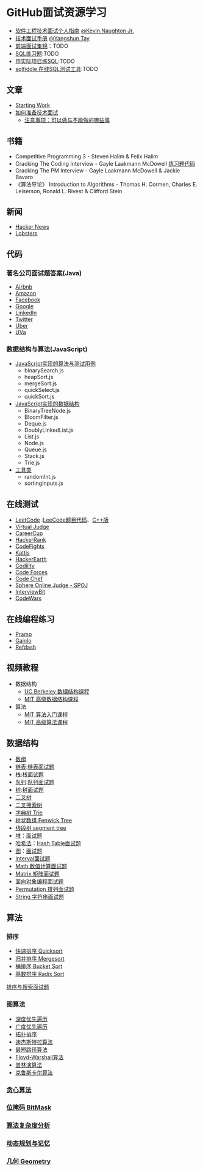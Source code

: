 # GitHub面试资源学习

* [软件工程技术面试个人指南](https://github.com/kdn251/interviews) [@Kevin Naughton Jr.](https://github.com/kdn251)
* [技术面试手册](https://github.com/yangshun/tech-interview-handbook) [@Yangshun Tay](https://github.com/yangshun)
* [前端面试集锦](https://github.com/paddingme/Front-end-Web-Development-Interview-Question)：TODO
* [SQL练习题](https://en.wikibooks.org/wiki/SQL_Exercises):TODO
* [用实际项目练SQL](https://github.com/XD-DENG/SQL-exercise):TODO
* [sqlfiddle 在线SQL测试工具](http://sqlfiddle.com/#!9/a6c585/1):TODO

## 文章
* [Starting Work](./article/starting-work.md)
* [如何准备技术面试](./article/preparing.md)
   * [注意事项：可以做与不能做的哪些事](./article/cheatsheet.md)

## 书籍
* Competitive Programming 3 - Steven Halim & Felix Halim
* Cracking The Coding Interview - Gayle Laakmann McDowell [练习题代码](https://github.com/kdn251/interviews/tree/master/CrackingTheCodingInterview)
* Cracking The PM Interview - Gayle Laakmann McDowell & Jackie Bavaro
* 《算法导论》 Introduction to Algorithms - Thomas H. Cormen, Charles E. Leiserson, Ronald L. Rivest & Clifford Stein

## 新闻
* [Hacker News](https://news.ycombinator.com/)
* [Lobsters](https://lobste.rs/)

## 代码
### 著名公司面试题答案(Java)
* [Airbnb](https://github.com/kdn251/interviews/tree/master/Company/Airbnb)
* [Amazon](https://github.com/kdn251/interviews/tree/master/Company/Amazon)
* [Facebook](https://github.com/kdn251/interviews/tree/master/Company/Facebook)
* [Google](https://github.com/kdn251/interviews/tree/master/Company/Google)
* [LinkedIn](https://github.com/kdn251/interviews/tree/master/Company/LinkedIn)
* [Twitter](https://github.com/kdn251/interviews/tree/master/Company/LinkedIn)
* [Uber](https://github.com/kdn251/interviews/tree/master/Company/Uber)
* [UVa](https://github.com/kdn251/interviews/tree/master/UVa)

### 数据结构与算法(JavaScript)
* [JavaScript实现的算法与测试用例](https://github.com/yangshun/lago/tree/master/lib/algorithms)
   * binarySearch.js
   * heapSort.js
   * mergeSort.js
   * quickSelect.js
   * quickSort.js
* [JavaScript实现的数据结构](https://github.com/yangshun/lago/tree/master/lib/data-structures)
   * BinaryTreeNode.js
   * BloomFilter.js
   * Deque.js
   * DoublyLinkedList.js
   * List.js
   * Node.js
   * Queue.js
   * Stack.js
   * Trie.js
* [工具类](https://github.com/yangshun/lago/tree/master/lib/utils)
   * randomInt.js
   * sortingInputs.js

## 在线测试
* [LeetCode](https://leetcode.com/) :[LeeCode题目代码](https://github.com/kdn251/interviews/tree/master/LeetCode)、[C++版](https://github.com/soulmachine/leetcode)
* [Virtual Judge](https://vjudge.net/)
* [CareerCup](https://www.careercup.com/)
* [HackerRank](https://www.hackerrank.com/)
* [CodeFights](https://codefights.com/)
* [Kattis](https://open.kattis.com/)
* [HackerEarth](https://www.hackerearth.com/)
* [Codility](https://codility.com/programmers/lessons/1-iterations/)
* [Code Forces](http://codeforces.com/)
* [Code Chef](https://www.codechef.com/)
* [Sphere Online Judge - SPOJ](http://www.spoj.com/)
* [InterviewBit](https://www.interviewbit.com/)
* [CodeWars](https://www.codewars.com/)

## 在线编程练习
* [Pramp](https://www.pramp.com/ref/gt4)
* [Gainlo](http://www.gainlo.co/#!/)
* [Refdash](https://refdash.com/)

## 视频教程
* 数据结构
   * [UC Berkeley 数据结构课程](https://www.youtube.com/watch?v=mFPmKGIrQs4&index=1&list=PL-XXv-cvA_iAlnI-BQr9hjqADPBtujFJd)
   * [MIT 高级数据结构课程](https://www.youtube.com/watch?v=T0yzrZL1py0&list=PLUl4u3cNGP61hsJNdULdudlRL493b-XZf&index=1)
* 算法
   * [MIT 算法入门课程](https://www.youtube.com/watch?v=HtSuA80QTyo&list=PLUl4u3cNGP61Oq3tWYp6V_F-5jb5L2iHb&index=1)
   * [MIT 高级算法课程](https://www.youtube.com/playlist?list=PL6ogFv-ieghdoGKGg2Bik3Gl1glBTEu8c)

## 数据结构
* [数组](https://github.com/yangshun/tech-interview-handbook/blob/master/algorithms/array.md)
* [链表](https://github.com/kdn251/interviews#linked-list):[链表面试题](https://github.com/yangshun/tech-interview-handbook/blob/master/algorithms/linked-list.md)
* [栈](https://github.com/kdn251/interviews#stack):[栈面试题](https://github.com/yangshun/tech-interview-handbook/blob/master/algorithms/stack.md)
* [队列](https://github.com/kdn251/interviews#queue):[队列面试题](https://github.com/yangshun/tech-interview-handbook/blob/master/algorithms/queue.md)
* [树](https://github.com/kdn251/interviews#tree):[树面试题](https://github.com/yangshun/tech-interview-handbook/blob/master/algorithms/tree.md)
* [二叉树](https://github.com/kdn251/interviews#binary-tree)
* [二叉搜索树](https://github.com/kdn251/interviews#binary-search-tree)
* [字典树 Trie](https://github.com/kdn251/interviews#trie)
* [树状数组 Fenwick Tree](https://github.com/kdn251/interviews#fenwick-tree)
* [线段树 segment tree](https://github.com/kdn251/interviews#segment-tree)
* [堆](https://github.com/kdn251/interviews#heap)：[面试题](https://github.com/yangshun/tech-interview-handbook/blob/master/algorithms/heap.md)
* [哈希法](https://github.com/kdn251/interviews#hashing)：[Hash Table面试题](https://github.com/yangshun/tech-interview-handbook/blob/master/algorithms/hash-table.md)
* [图](https://github.com/kdn251/interviews#graph)：[面试题](https://github.com/yangshun/tech-interview-handbook/blob/master/algorithms/graph.md)
* [Interval面试题](https://github.com/yangshun/tech-interview-handbook/blob/master/algorithms/interval.md)
* [Math 数值计算面试题](https://github.com/yangshun/tech-interview-handbook/blob/master/algorithms/math.md)
* [Matrix 矩阵面试题](https://github.com/yangshun/tech-interview-handbook/blob/master/algorithms/matrix.md)
* [面向对象编程面试题](https://github.com/yangshun/tech-interview-handbook/blob/master/algorithms/oop.md)
* [Permutation 排列面试题](https://github.com/yangshun/tech-interview-handbook/blob/master/algorithms/permutation.md)
* [String 字符串面试题](https://github.com/yangshun/tech-interview-handbook/blob/master/algorithms/string.md)

## 算法
### 排序
* [快速排序 Quicksort](https://github.com/kdn251/interviews#quicksort)
* [归并排序 Mergesort](https://github.com/kdn251/interviews#mergesort)
* [桶排序 Bucket Sort](https://github.com/kdn251/interviews#bucket-sort)
* [基数排序 Radix Sort](https://github.com/kdn251/interviews#radix-sort)

[排序与搜索面试题](https://github.com/yangshun/tech-interview-handbook/blob/master/algorithms/sorting-searching.md)

### 图算法
* [深度优先遍历](https://github.com/kdn251/interviews#depth-first-search)
* [广度优先遍历](https://github.com/kdn251/interviews#breadth-first-search)
* [拓扑排序](https://github.com/kdn251/interviews#topological-sort)
* [迪杰斯特拉算法](https://github.com/kdn251/interviews#dijkstras-algorithm)
* [最短路径算法](https://github.com/kdn251/interviews#bellman-ford-algorithm)
* [Floyd-Warshall算法](https://github.com/kdn251/interviews#floyd-warshall-algorithm)
* [普林演算法](https://github.com/kdn251/interviews#prims-algorithm)
* [克鲁斯卡尔算法](https://github.com/kdn251/interviews#kruskals-algorithm)

### [贪心算法](https://github.com/kdn251/interviews#greedy-algorithms)

### [位掩码 BitMask](https://github.com/kdn251/interviews#greedy-algorithms)

### [算法复杂度分析](https://github.com/kdn251/interviews#runtime-analysis)

### [动态规划与记忆](https://github.com/yangshun/tech-interview-handbook/blob/master/algorithms/dynamic-programming.md)

### [几何 Geometry](https://github.com/yangshun/tech-interview-handbook/blob/master/algorithms/geometry.md)